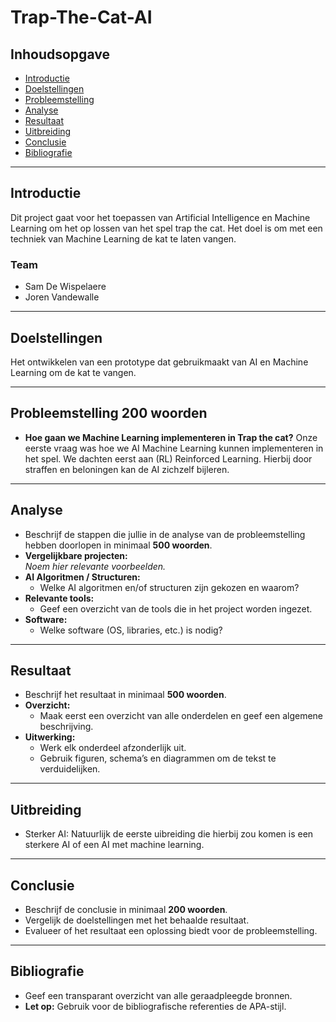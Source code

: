 # Trap-The-Cat-AI

## Inhoudsopgave

- [Introductie](#introductie)
- [Doelstellingen](#doelstellingen)
- [Probleemstelling](#probleemstelling)
- [Analyse](#analyse)
- [Resultaat](#resultaat)
- [Uitbreiding](#uitbreiding)
- [Conclusie](#conclusie)
- [Bibliografie](#bibliografie)

---

## Introductie

Dit project gaat voor het toepassen van Artificial Intelligence en Machine Learning om het op lossen van het spel trap the cat. Het doel is om met een techniek van Machine Learning de kat te laten vangen.

### Team

- Sam De Wispelaere
- Joren Vandewalle

---

## Doelstellingen

Het ontwikkelen van een prototype dat gebruikmaakt van AI en Machine Learning om de kat te vangen.

---

## Probleemstelling **200 woorden**

- **Hoe gaan we Machine Learning implementeren in Trap the cat?**
    Onze eerste vraag was hoe we AI Machine Learning kunnen implementeren in het spel. We dachten eerst aan (RL) Reinforced Learning. Hierbij door straffen en beloningen kan de AI zichzelf bijleren. 


---

## Analyse
- Beschrijf de stappen die jullie in de analyse van de probleemstelling hebben doorlopen in minimaal **500 woorden**.
- **Vergelijkbare projecten:**  
  *Noem hier relevante voorbeelden.*
- **AI Algoritmen / Structuren:**  
  - Welke AI algoritmen en/of structuren zijn gekozen en waarom?
- **Relevante tools:**  
  - Geef een overzicht van de tools die in het project worden ingezet.
- **Software:**  
  - Welke software (OS, libraries, etc.) is nodig?

---

## Resultaat
- Beschrijf het resultaat in minimaal **500 woorden**.
- **Overzicht:**  
  - Maak eerst een overzicht van alle onderdelen en geef een algemene beschrijving.
- **Uitwerking:**  
  - Werk elk onderdeel afzonderlijk uit.
  - Gebruik figuren, schema’s en diagrammen om de tekst te verduidelijken.

---

## Uitbreiding
- Sterker AI:
    Natuurlijk de eerste uibreiding die hierbij zou komen is een sterkere AI of een AI met machine learning. 

---

## Conclusie
- Beschrijf de conclusie in minimaal **200 woorden**.
- Vergelijk de doelstellingen met het behaalde resultaat.
- Evalueer of het resultaat een oplossing biedt voor de probleemstelling.

---

## Bibliografie
- Geef een transparant overzicht van alle geraadpleegde bronnen.
- **Let op:** Gebruik voor de bibliografische referenties de APA-stijl.
